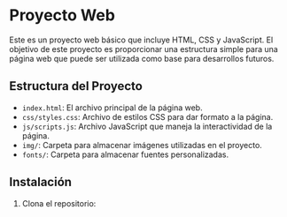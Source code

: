 # Proyecto Web

Este es un proyecto web básico que incluye HTML, CSS y JavaScript. El objetivo de este proyecto es proporcionar una estructura simple para una página web que puede ser utilizada como base para desarrollos futuros.

## Estructura del Proyecto

- `index.html`: El archivo principal de la página web.
- `css/styles.css`: Archivo de estilos CSS para dar formato a la página.
- `js/scripts.js`: Archivo JavaScript que maneja la interactividad de la página.
- `img/`: Carpeta para almacenar imágenes utilizadas en el proyecto.
- `fonts/`: Carpeta para almacenar fuentes personalizadas.

## Instalación

1. Clona el repositorio:
